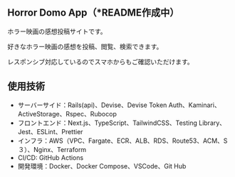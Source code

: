 ## Horror Domo App（*README作成中）
ホラー映画の感想投稿サイトです。

好きなホラー映画の感想を投稿、閲覧、検索できます。

レスポンシブ対応しているのでスマホからもご確認いただけます。

## 使用技術
- サーバーサイド：Rails(api)、Devise、Devise Token Auth、Kaminari、ActiveStorage、Rspec、Rubocop
- フロントエンド：Next.js、TypeScript、TailwindCSS、Testing Library、Jest、ESLint、Prettier
- インフラ：AWS（VPC、Fargate、ECR、ALB、RDS、Route53、ACM、S３）、Nginx、Terraform
- CI/CD: GitHub Actions
- 開発環境：Docker、Docker Compose、VSCode、Git Hub

